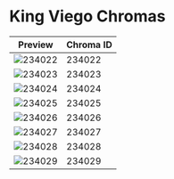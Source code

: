 # King Viego Chromas

| Preview | Chroma ID |
|---------|-----------|
| ![234022](https://raw.communitydragon.org/latest/plugins/rcp-be-lol-game-data/global/default/v1/champion-chroma-images/234/234022.png) | 234022 |
| ![234023](https://raw.communitydragon.org/latest/plugins/rcp-be-lol-game-data/global/default/v1/champion-chroma-images/234/234023.png) | 234023 |
| ![234024](https://raw.communitydragon.org/latest/plugins/rcp-be-lol-game-data/global/default/v1/champion-chroma-images/234/234024.png) | 234024 |
| ![234025](https://raw.communitydragon.org/latest/plugins/rcp-be-lol-game-data/global/default/v1/champion-chroma-images/234/234025.png) | 234025 |
| ![234026](https://raw.communitydragon.org/latest/plugins/rcp-be-lol-game-data/global/default/v1/champion-chroma-images/234/234026.png) | 234026 |
| ![234027](https://raw.communitydragon.org/latest/plugins/rcp-be-lol-game-data/global/default/v1/champion-chroma-images/234/234027.png) | 234027 |
| ![234028](https://raw.communitydragon.org/latest/plugins/rcp-be-lol-game-data/global/default/v1/champion-chroma-images/234/234028.png) | 234028 |
| ![234029](https://raw.communitydragon.org/latest/plugins/rcp-be-lol-game-data/global/default/v1/champion-chroma-images/234/234029.png) | 234029 |